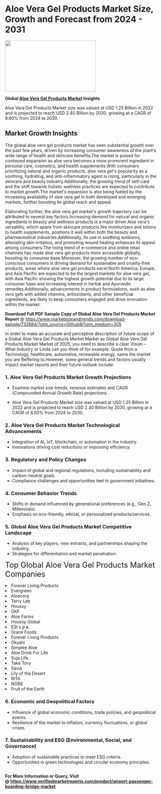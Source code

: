 <H1>Aloe Vera Gel Products Market Size, Growth and Forecast from 2024 - 2031</H1><img class="aligncenter size-medium wp-image-584254" src="https://thirdeyenews.in/wp-content/uploads/2024/09/Global-Market-Research-300x168.jpeg" alt="" width="300" height="168" /><p><strong>Global&nbsp;<a href="https://www.marketsizeandtrends.com/download-sample/733684/?utm_source=Github8j?utm_medium=205">Aloe Vera Gel Products Market</a> Insights</strong></p><p>Aloe Vera Gel Products Market size was valued at USD 1.25 Billion in 2022 and is projected to reach USD 2.40 Billion by 2030, growing at a CAGR of 8.60% from 2024 to 2030.</p><p><h2>Market Growth Insights</h2> <p>The global aloe vera gel products market has seen substantial growth over the past few years, driven by increasing consumer awareness of the plant's wide range of health and skincare benefits.The market is poised for continued expansion as aloe vera becomes a more prominent ingredient in personal care, cosmetics, and health supplements.With consumers prioritizing natural and organic products, aloe vera gel's popularity as a soothing, hydrating, and anti-inflammatory agent is rising, particularly in the skincare and beauty industry.Additionally, the growing trend of self-care and the shift towards holistic wellness practices are expected to contribute to market growth.The market's expansion is also being fueled by the increasing availability of aloe vera gel in both developed and emerging markets, further boosting its global reach and appeal.</p> <p>Elaborating further, the aloe vera gel market's growth trajectory can be attributed to several key factors.Increasing demand for natural and organic ingredients in beauty and wellness products is a major driver.Aloe vera's versatility, which spans from skincare products like moisturizers and lotions to health supplements, positions it well within both the beauty and pharmaceutical industries.Additionally, its use in soothing sunburns, alleviating skin irritation, and promoting wound healing enhances its appeal among consumers.The rising trend of e-commerce and online retail channels has made aloe vera gel products more accessible globally, boosting its consumer base.Moreover, the growing number of eco-conscious consumers is driving demand for sustainable and cruelty-free products, areas where aloe vera gel products excel.North America, Europe, and Asia Pacific are expected to be the largest markets for aloe vera gel, with Asia Pacific showing the highest growth potential due to its large consumer base and increasing interest in herbal and Ayurvedic remedies.Additionally, advancements in product formulations, such as aloe vera gels with added vitamins, antioxidants, and other beneficial ingredients, are likely to keep consumers engaged and drive innovation within the market.</p> <p><span class=""><strong>Download Full PDF Sample Copy of Global Aloe Vera Gel Products Market Report</strong> @ <a href="https://www.marketsizeandtrends.com/download-sample/733684/?utm_source=Github8j?utm_medium=205" target="_blank">https://www.marketsizeandtrends.com/download-sample/733684/?utm_source=Github8j?utm_medium=205</a></span></p><p>In order to make an accurate and perceptive description of future scope of a Global&nbsp;Aloe Vera Gel Products Market Market as Global&nbsp;Aloe Vera Gel Products Market Market of 2025, you need to describe a clear Vision &ndash; What Industry or Linda can you think of for example: Quote from a Technology, healthcare, automotive, renewable energy, name the market you are Reffering to.However, some general trends and factors usually impact market reports and their future outlook include:</p><h3>1.&nbsp;<strong>Aloe Vera Gel Products Market Growth Projections</strong></h3><ul><li>Examine market size trends, revenue estimates and CAGR (Compounded Annual Growth Rate) projections.</li><li><p>Aloe Vera Gel Products Market size was valued at USD 1.25 Billion in 2022 and is projected to reach USD 2.40 Billion by 2030, growing at a CAGR of 8.60% from 2024 to 2030.</p></li></ul><h3>2.&nbsp;<strong>Aloe Vera Gel Products Market Technological Advancements</strong></h3><ul><li>Integration of AI, IoT, blockchain, or automation in the industry.</li><li>Innovations driving cost reductions or improving efficiency.</li></ul><h3>3.&nbsp;<strong>Regulatory and Policy Changes</strong></h3><ul><li>Impact of global and regional regulations, including sustainability and carbon-neutral goals.</li><li>Compliance challenges and opportunities tied to government initiatives.</li></ul><h3>4.&nbsp;<strong>Consumer Behavior Trends</strong></h3><ul><li>Shifts in demand influenced by generational preferences (e.g., Gen Z, Millennials).</li><li>Emphasis on eco-friendly, ethical, or personalized products/services.</li></ul><h3>5.&nbsp;<strong>Global Aloe Vera Gel Products Market Competitive Landscape</strong></h3><ul><li>Analysis of key players, new entrants, and partnerships shaping the industry.</li><li>Strategies for differentiation and market penetration.</li></ul><p data-pm-slice="1 1 []"><span style="color: inherit; font-family: inherit; font-size: 25px;">Top Global Aloe Vera Gel Products Market Companies</span></p><div class="" data-test-id=""><p><li>Forever Living Products</li><li> Evergreen</li><li> Aloecorp</li><li> Terry Lab</li><li> Houssy</li><li> OKF</li><li> Aloe Farms</li><li> Houssy Global</li><li> ESI s.p.a.</li><li> Grace Foods</li><li> Forever Living Products</li><li> Okyalo</li><li> Simplee Aloe</li><li> Aloe Drink For Life</li><li> Suja Life</li><li> Take Tory</li><li> Savia</li><li> Lily of the Desert</li><li> RITA</li><li> NOBE</li><li> Fruit of the Earth</li></p></div><h3>6.&nbsp;<strong>Economic and Geopolitical Factors</strong></h3><ul><li>Influence of global economic conditions, trade policies, and geopolitical events.</li><li>Resilience of the market to inflation, currency fluctuations, or global crises.</li></ul><h3>7.&nbsp;<strong>Sustainability and ESG (Environmental, Social, and Governance)</strong></h3><ul><li>Adoption of sustainable practices to meet ESG criteria.</li><li>Opportunities in green technologies and circular economy principles.</li></ul><h2><strong style="font-size: 14px;">For More Information or Query, Visit @&nbsp;</strong><a style="background-color: #ffffff; font-size: 14px;" href="https://www.marketsizeandtrends.com/report/aloe-vera-gel-products-market/" target="_blank">https://www.verifiedmarketreports.com/product/airport-passenger-boarding-bridge-market</a></h2>